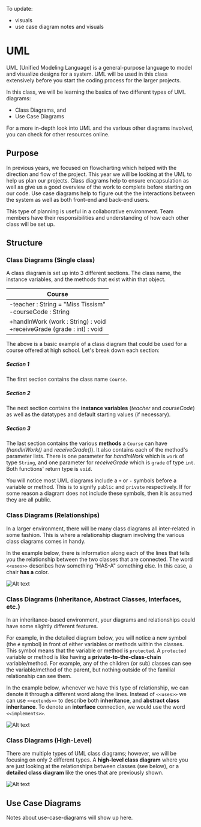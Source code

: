 To update:
* visuals
* use case diagram notes and visuals

# UML

UML (Unified Modeling Language) is a general-purpose language to model and visualize designs for a system. UML will be used in this class extensively before you start the coding process for the larger projects.

In this class, we will be learning the basics of two different types of UML diagrams:
* Class Diagrams, and
* Use Case Diagrams

For a more in-depth look into UML and the various other diagrams involved, you can check for other resources online.

## Purpose

In previous years, we focused on flowcharting which helped with the direction and flow of the project. This year we will be looking at the UML to help us plan our projects. Class diagrams help to ensure encapsulation as well as give us a good overview of the work to complete before starting on our code.  Use case diagrams help to figure out the the interactions between the system as well as both front-end and back-end users.

This type of planning is useful in a collaborative environment. Team members have their responsibilities and understanding of how each other class will be set up.

## Structure

### Class Diagrams (Single class)
A class diagram is set up into 3 different sections. The class name, the instance variables, and the methods that exist within that object.

| Course |
|------|
|-teacher : String = "Miss Tissism" <br/> -courseCode : String |
|+handInWork (work : String) : void <br/> +receiveGrade (grade : int) : void |

The above is a basic example of a class diagram that could be used for a course offered at high school.
Let's break down each section:

##### Section 1
The first section contains the class name ```Course```. 

##### Section 2

The next section contains the **instance variables** (_teacher_ and _courseCode_) as well as the datatypes and default starting values (if necessary). 

##### Section 3

The last section contains the various **methods** a `Course` can have (_handInWork()_ and _receiveGrade()_). It also contains each of the method's parameter lists. There is one parameter for _handInWork_ which is ```work``` of type ```String```, and one parameter for _receiveGrade_ which is ```grade``` of type ```int```.  Both functions' return type is ```void```.

You will notice most UML diagrams include a ```+``` or ```-``` symbols before a variable or method. This is to signify ```public``` and ```private``` respectively. If for some reason a diagram does not include these symbols, then it is assumed they are all public.

### Class Diagrams (Relationships)
In a larger environment, there will be many class diagrams all inter-related in some fashion. This is where a relationship diagram involving the various class diagrams comes in handy.

In the example below, there is information along each of the lines that tells you the relationship between the two classes that are connected.  The word ```<<uses>>``` describes how something "HAS-A" something else.  In this case, a chair **has a** color.

![Alt text](./images/uml_class_diagram.PNG)


### Class Diagrams (Inheritance, Abstract Classes, Interfaces, etc.)
In an inheritance-based environment, your diagrams and relationships could have some slightly different features.

For example, in the detailed diagram below, you will notice a new symbol (the ```#``` symbol) in front of either variables or methods within the classes.  This symbol means that the variable or method is ```protected```.  A ```protected``` variable or method is like having a **private-to-the-class-chain** variable/method.  For example, any of the children (or sub) classes can see the variable/method of the parent, but nothing outside of the familial relationship can see them.

In the example below, whenever we have this type of relationship, we can denote it through a different word along the lines.  Instead of ```<<uses>>``` we can use ```<<extends>>``` to describe both **inheritance**, and **abstract class inheritance**.  To denote an **interface** connection, we would use the word ```<<implements>>```.

![Alt text](./images/uml_class_diagram_inheritance.png)


### Class Diagrams (High-Level)
There are multiple types of UML class diagrams; however, we will be focusing on only 2 different types.  A **high-level class diagram** where you are just looking at the relationships between classes (see below), or a **detailed class diagram** like the ones that are previously shown.

![Alt text](./images/uml_class_diagram_inheritance_high_level.png)

## Use Case Diagrams

Notes about use-case-diagrams will show up here.